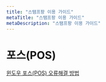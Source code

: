 ```yaml
---
title: "스탬프팡 이용 가이드"
metaTitle: "스탬프팡 이용 가이드"
metaDescription: "스탬프팡 이용 가이드"
---
```




# 포스(POS) 
[윈도우 포스(POS) 오류해결 방법](/wpos/1-index)

